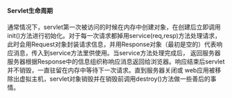 #### Servlet生命周期

通常情况下，servlet第一次被访问的时候在内存中创建对象，在创建后立即调用init()方法进行初始化。对于每一次请求都掉用service(req,resp)方法处理请求，
此时会用Request对象封装请求信息，并用Response对象（最初是空的）代表响应消息，传入到service方法里供使用。当service方法处理完成后，
返回服务器服务器根据Response中的信息组织称响应消息返回给浏览器。响应结束后servlet并不销毁，一直驻留在内存中等待下一次请求。直到服务器关闭或
web应用被移除出虚拟主机，servlet对象销毁并在销毁前调用destroy()方法做一些善后的事情。
